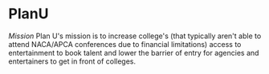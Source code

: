 # PlanU

_Mission_
Plan U's mission is to increase college's (that typically aren't able to attend NACA/APCA conferences due to financial limitations) access to entertainment to book talent and lower the barrier of entry for agencies and entertainers to get in front of colleges.

